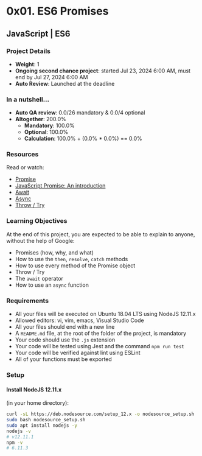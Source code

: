 # 0x01. ES6 Promises

## JavaScript | ES6

### Project Details
- **Weight**: 1
- **Ongoing second chance project**: started Jul 23, 2024 6:00 AM, must end by Jul 27, 2024 6:00 AM
- **Auto Review**: Launched at the deadline

### In a nutshell…
- **Auto QA review**: 0.0/26 mandatory & 0.0/4 optional
- **Altogether**: 200.0%
  - **Mandatory**: 100.0%
  - **Optional**: 100.0%
  - **Calculation**: 100.0% + (0.0% * 0.0%) == 0.0%

### Resources
Read or watch:
- [Promise](https://developer.mozilla.org/en-US/docs/Web/JavaScript/Reference/Global_Objects/Promise)
- [JavaScript Promise: An introduction](https://developers.google.com/web/fundamentals/primers/promises)
- [Await](https://developer.mozilla.org/en-US/docs/Web/JavaScript/Reference/Operators/await)
- [Async](https://developer.mozilla.org/en-US/docs/Web/JavaScript/Reference/Statements/async_function)
- [Throw / Try](https://developer.mozilla.org/en-US/docs/Web/JavaScript/Reference/Statements/throw)

### Learning Objectives
At the end of this project, you are expected to be able to explain to anyone, without the help of Google:
- Promises (how, why, and what)
- How to use the `then`, `resolve`, `catch` methods
- How to use every method of the Promise object
- Throw / Try
- The `await` operator
- How to use an `async` function

### Requirements
- All your files will be executed on Ubuntu 18.04 LTS using NodeJS 12.11.x
- Allowed editors: vi, vim, emacs, Visual Studio Code
- All your files should end with a new line
- A `README.md` file, at the root of the folder of the project, is mandatory
- Your code should use the `.js` extension
- Your code will be tested using Jest and the command `npm run test`
- Your code will be verified against lint using ESLint
- All of your functions must be exported

### Setup
#### Install NodeJS 12.11.x
(in your home directory):
```sh
curl -sL https://deb.nodesource.com/setup_12.x -o nodesource_setup.sh
sudo bash nodesource_setup.sh
sudo apt install nodejs -y
nodejs -v
# v12.11.1
npm -v
# 6.11.3
